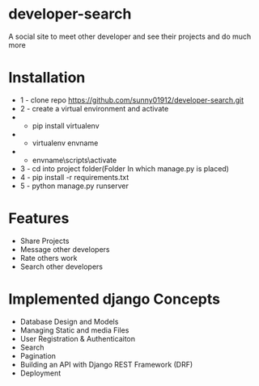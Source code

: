 # developer-search
A social site to meet other developer and see their projects and do much more


# Installation
* 1 -  clone repo  https://github.com/sunny01912/developer-search.git
* 2 - create a virtual environment and activate
*   - pip install virtualenv
*   - virtualenv envname
*  - envname\scripts\activate
* 3 - cd into project folder(Folder In which manage.py is placed)
* 4 - pip install -r requirements.txt
* 5 - python manage.py runserver



# Features
* Share Projects
* Message other developers
* Rate others work
* Search other developers



# Implemented django Concepts
* Database Design and Models
* Managing  Static and media  Files
* User Registration & Authenticaiton 
* Search
* Pagination
* Building an API with Django REST Framework (DRF)
* Deployment
